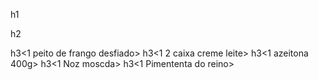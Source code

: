 h1<Receitas>
 
h2<Strogonof de Frango>

h3<1 peito de frango desfiado>
h3<1 2 caixa creme leite>
h3<1 azeitona 400g>
h3<1 Noz moscda>
h3<1 Pimententa do reino>
